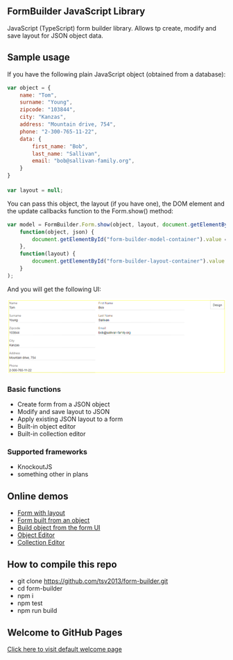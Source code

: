 ## FormBuilder JavaScript Library

JavaScript (TypeScript) form builder library. Allows tp create, modify and save layout for JSON object data.

## Sample usage
If you have the following plain JavaScript object (obtained from a database):

```javascript
var object = {
    name: "Tom",
    surname: "Young",
    zipcode: "103844",
    city: "Kanzas",
    address: "Mountain drive, 754",
    phone: "2-300-765-11-22",
    data: {
        first_name: "Bob",
        last_name: "Sallivan",
        email: "bob@sallivan-family.org",
    }
}

var layout = null;
```

You can pass this object, the layout (if you have one), the DOM element and the update callbacks function to the Form.show() method:

```javascript
var model = FormBuilder.Form.show(object, layout, document.getElementById("form-builder-container"),
    function(object, json) {
        document.getElementById("form-builder-model-container").value = json;
    },
    function(layout) {
        document.getElementById("form-builder-layout-container").value = JSON.stringify(layout, null, 4);
    }
);
```

And you will get the following UI:

![FormBuilder Form Screen](https://raw.githubusercontent.com/tsv2013/form-builder/master/form.png)

### Basic functions
- Create form from a JSON object
- Modify and save layout to JSON
- Apply existing JSON layout to a form
- Built-in object editor
- Built-in collection editor

### Supported frameworks
- KnockoutJS
- something other in plans

## Online demos
- [Form with layout](https://tsv2013.github.io/form-builder/examples/form.html)
- [Form built from an object](https://tsv2013.github.io/form-builder/examples/object-form.html)
- [Build object from the form UI](https://tsv2013.github.io/form-builder/examples/form-object.html)
- [Object Editor](https://tsv2013.github.io/form-builder/examples/object.html)
- [Collection Editor](https://tsv2013.github.io/form-builder/examples/collection.html)

## How to compile this repo
 - git clone https://github.com/tsv2013/form-builder.git
 - cd form-builder
 - npm i
 - npm test
 - npm run build

## Welcome to GitHub Pages
[Click here to visit default welcome page](welcome.md)
